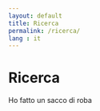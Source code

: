 ```yaml
---
layout: default
title: Ricerca
permalink: /ricerca/
lang : it
---
```


# Ricerca

Ho fatto un sacco di roba
